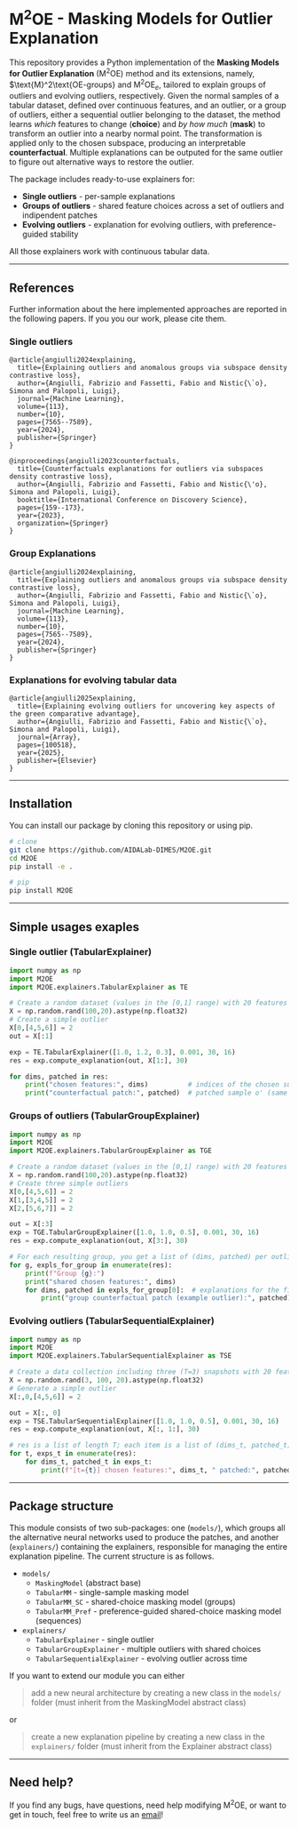 # $\text{M}^2 \text{OE}$ - Masking Models for Outlier Explanation

This repository provides a Python implementation of the **Masking Models for Outlier Explanation** ($\text{M}^2 \text{OE}$) method and its extensions, namely, $\text{M}^2\text{OE-groups} and $\text{M}^2\text{OE}_e$, tailored to explain groups of outliers and evolving outliers, respectively. Given the normal samples of a tabular dataset, defined over continuous features, and an outlier, or a group of outliers, either a sequential outlier belonging to the dataset, the method learns *which* features to change (**choice**) and *by how much* (**mask**) to transform an outlier into a nearby normal point. The transformation is applied only to the chosen subspace, producing an interpretable **counterfactual**. Multiple explanations can be outputed for the same outlier to figure out alternative ways to restore the outlier.


The package includes ready-to-use explainers for:
- **Single outliers** - per-sample explanations
- **Groups of outliers** - shared feature choices across a set of outliers and indipendent patches
- **Evolving outliers** - explanation for evolving outliers, with preference-guided stability

All those explainers work with continuous tabular data.

---

## References

Further information about the here implemented approaches are reported in the following papers. If you you our work, please cite them.

### Single outliers

```
@article{angiulli2024explaining,
  title={Explaining outliers and anomalous groups via subspace density contrastive loss},
  author={Angiulli, Fabrizio and Fassetti, Fabio and Nistic{\`o}, Simona and Palopoli, Luigi},
  journal={Machine Learning},
  volume={113},
  number={10},
  pages={7565--7589},
  year={2024},
  publisher={Springer}
}

@inproceedings{angiulli2023counterfactuals,
  title={Counterfactuals explanations for outliers via subspaces density contrastive loss},
  author={Angiulli, Fabrizio and Fassetti, Fabio and Nistic{\'o}, Simona and Palopoli, Luigi},
  booktitle={International Conference on Discovery Science},
  pages={159--173},
  year={2023},
  organization={Springer}
}
```

### Group Explanations

```
@article{angiulli2024explaining,
  title={Explaining outliers and anomalous groups via subspace density contrastive loss},
  author={Angiulli, Fabrizio and Fassetti, Fabio and Nistic{\`o}, Simona and Palopoli, Luigi},
  journal={Machine Learning},
  volume={113},
  number={10},
  pages={7565--7589},
  year={2024},
  publisher={Springer}
}
```

### Explanations for evolving tabular data

```
@article{angiulli2025explaining,
  title={Explaining evolving outliers for uncovering key aspects of the green comparative advantage},
  author={Angiulli, Fabrizio and Fassetti, Fabio and Nistic{\`o}, Simona and Palopoli, Luigi},
  journal={Array},
  pages={100518},
  year={2025},
  publisher={Elsevier}
}
```


---

## Installation

You can install our package by cloning this repository or using pip.

```bash
# clone
git clone https://github.com/AIDALab-DIMES/M2OE.git
cd M2OE
pip install -e .
```
```bash
# pip
pip install M2OE
```

---
## Simple usages exaples

### Single outlier (TabularExplainer)

```python
import numpy as np
import M2OE
import M2OE.explainers.TabularExplainer as TE

# Create a random dataset (values in the [0,1] range) with 20 features
X = np.random.rand(100,20).astype(np.float32)
# Create a simple outlier
X[0,[4,5,6]] = 2
out = X[:1] 

exp = TE.TabularExplainer([1.0, 1.2, 0.3], 0.001, 30, 16)
res = exp.compute_explanation(out, X[1:], 30)

for dims, patched in res:
    print("chosen features:", dims)          # indices of the chosen subspace
    print("counterfactual patch:", patched)  # patched sample o' (same shape as outlier)
```

### Groups of outliers (TabularGroupExplainer)

```python
import numpy as np
import M2OE
import M2OE.explainers.TabularGroupExplainer as TGE

# Create a random dataset (values in the [0,1] range) with 20 features
X = np.random.rand(100,20).astype(np.float32)
# Create three simple outliers
X[0,[4,5,6]] = 2
X[1,[3,4,5]] = 2
X[2,[5,6,7]] = 2

out = X[:3] 
exp = TGE.TabularGroupExplainer([1.0, 1.0, 0.5], 0.001, 30, 16)
res = exp.compute_explanation(out, X[3:], 30)

# For each resulting group, you get a list of (dims, patched) per outlier -- the set of dims is unique for each group
for g, expls_for_group in enumerate(res):
    print(f"Group {g}:")
    print("shared chosen features:", dims)
    for dims, patched in expls_for_group[0]:  # explanations for the first outlier in group g
        print("group counterfactual patch (example outlier):", patched)
```


### Evolving outliers (TabularSequentialExplainer)

```python
import numpy as np
import M2OE
import M2OE.explainers.TabularSequentialExplainer as TSE

# Create a data collection including three (T=3) snapshots with 20 features
X = np.random.rand(3, 100, 20).astype(np.float32)
# Generate a simple outlier
X[:,0,[4,5,6]] = 2

out = X[:, 0]
exp = TSE.TabularSequentialExplainer([1.0, 1.0, 0.5], 0.001, 30, 16)
res = exp.compute_explanation(out, X[:, 1:], 30)

# res is a list of length T; each item is a list of (dims_t, patched_t) -- the set of dims is unique for each snapshot
for t, exps_t in enumerate(res):
    for dims_t, patched_t in exps_t:
        print(f"[t={t}] chosen features:", dims_t, " patched:", patched_t)
```


---

## Package structure

This module consists of two sub-packages: one (`models/`), which groups all the alternative neural networks used to produce the patches, and another (`explainers/`) containing the explainers, responsible for managing the entire explanation pipeline. The current structure is as follows.

- `models/`
  - `MaskingModel` (abstract base)
  - `TabularMM` - single-sample masking model
  - `TabularMM_SC` - shared-choice masking model (groups)
  - `TabularMM_Pref` - preference-guided shared-choice masking model (sequences)
- `explainers/`
  - `TabularExplainer` - single outlier
  - `TabularGroupExplainer` - multiple outliers with shared choices
  - `TabularSequentialExplainer` - evolving outlier across time

If you want to extend our module you can either 

> add a new neural architecture by creating a new class in the `models/` folder (must inherit from the MaskingModel abstract class) 

or 

> create a new explanation pipeline by creating a new class in the `explainers/` folder (must inherit from the Explainer abstract class)


---


## Need help?
If you find any bugs, have questions, need help modifying $\text{M}^2\text{OE}$, or want to get in touch, feel free to write us an [email](mailto:simona.nistico@dimes.unical.it)!





